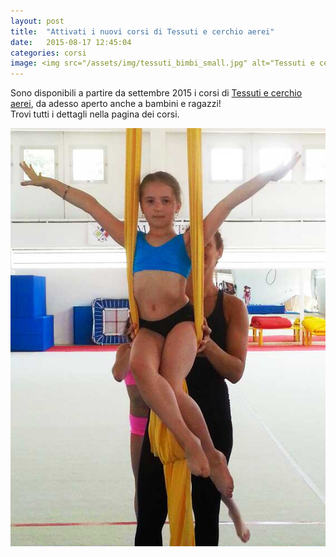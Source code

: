 ```yaml
---
layout: post
title:  "Attivati i nuovi corsi di Tessuti e cerchio aerei"
date:   2015-08-17 12:45:04
categories: corsi
image: <img src="/assets/img/tessuti_bimbi_small.jpg" alt="Tessuti e cerchio aerei bambini e ragazzi">
---
```

Sono disponibili a partire da settembre 2015 i corsi di [Tessuti e cerchio aerei](/corsi/tessuti-cerchio-aereo/), da adesso aperto anche a bambini e ragazzi!  
Trovi tutti i dettagli nella pagina dei corsi.

![Tessuti e cerchio aerei bambini e ragazzi](/assets/img/tessuti_bimbi_large.jpg)
